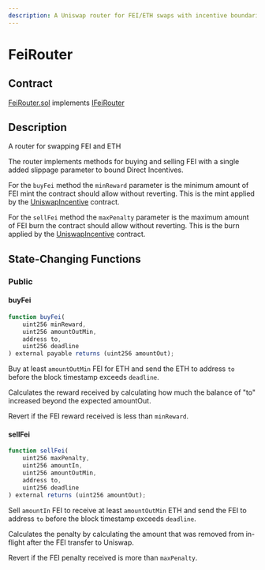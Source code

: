 ```yaml
---
description: A Uniswap router for FEI/ETH swaps with incentive boundaries
---
```


# FeiRouter

## Contract

[FeiRouter.sol](https://github.com/fei-protocol/fei-protocol-core/blob/master/contracts/router/FeiRouter.sol) implements [IFeiRouter](https://github.com/fei-protocol/fei-protocol-core/blob/master/contracts/router/FeiRouter.sol)

## Description

A router for swapping FEI and ETH

The router implements methods for buying and selling FEI with a single added slippage parameter to bound Direct Incentives.

For the `buyFei` method the `minReward` parameter is the minimum amount of FEI mint the contract should allow without reverting. This is the mint applied by the [UniswapIncentive](https://github.com/fei-protocol/fei-protocol-core/wiki/UniswapIncentive) contract.

For the `sellFei` method the `maxPenalty` parameter is the maximum amount of FEI burn the contract should allow without reverting. This is the burn applied by the [UniswapIncentive](https://github.com/fei-protocol/fei-protocol-core/wiki/UniswapIncentive) contract.

## State-Changing Functions <a id="state-changing-functions"></a>

### Public

#### buyFei

```javascript
function buyFei(
    uint256 minReward,
    uint256 amountOutMin,
    address to,
    uint256 deadline
) external payable returns (uint256 amountOut);
```

Buy at least `amountOutMin` FEI for ETH and send the ETH to address `to` before the block timestamp exceeds `deadline`. 

Calculates the reward received by calculating how much the balance of "to" increased beyond the expected amountOut.

Revert if the FEI reward received is less than `minReward`.

#### sellFei

```javascript
function sellFei(
    uint256 maxPenalty,
    uint256 amountIn,
    uint256 amountOutMin,
    address to,
    uint256 deadline
) external returns (uint256 amountOut);
```

Sell `amountIn` FEI to receive at least `amountOutMin` ETH and send the FEI to address `to` before the block timestamp exceeds `deadline`. 

Calculates the penalty by calculating the amount that was removed from in-flight after the FEI transfer to Uniswap.

Revert if the FEI penalty received is more than `maxPenalty`.

